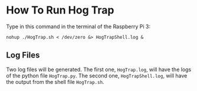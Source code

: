 How To Run Hog Trap
===============
Type in this command in the terminal of the Raspberry Pi 3:
    
    nohup ./HogTrap.sh < /dev/zero &> HogTrapShell.log &

Log Files
---
Two log files will be generated. The first one, `HogTrap.log`, will have the logs of the python file `HogTrap.py`. The second one, `HogTrapShell.log`, will have the output from the shell file `HogTrap.sh`.
